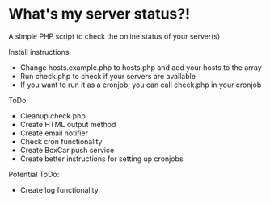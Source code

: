 What's my server status?!
=============

A simple PHP script to check the online status of your server(s).

Install instructions:
-	Change hosts.example.php to hosts.php and add your hosts to the array
-	Run check.php to check if your servers are available
-	If you want to run it as a cronjob, you can call check.php in your cronjob


ToDo:
-	Cleanup check.php
-	Create HTML output method
-	Create email notifier
-	Check cron functionality
-	Create BoxCar push service
-	Create better instructions for setting up cronjobs


Potential ToDo:
- Create log functionality